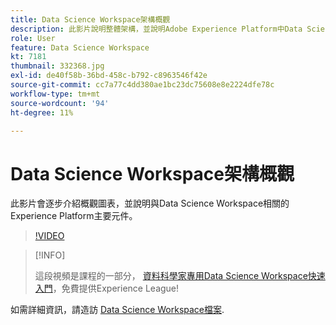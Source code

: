 ```yaml
---
title: Data Science Workspace架構概觀
description: 此影片說明整體架構，並說明Adobe Experience Platform中Data Science Workspace的主要元件。
role: User
feature: Data Science Workspace
kt: 7181
thumbnail: 332368.jpg
exl-id: de40f58b-36bd-458c-b792-c8963546f42e
source-git-commit: cc7a77c4dd380ae1bc23dc75608e8e2224dfe78c
workflow-type: tm+mt
source-wordcount: '94'
ht-degree: 11%

---
```


# Data Science Workspace架構概觀

此影片會逐步介紹概觀圖表，並說明與Data Science Workspace相關的Experience Platform主要元件。

>[!VIDEO](https://video.tv.adobe.com/v/332368)

>[!INFO]
>
> 這段視頻是課程的一部分， [資料科學家專用Data Science Workspace快速入門](https://experienceleague.adobe.com/?recommended=ExperiencePlatform-U-1-2021.1.dsw)，免費提供Experience League!

如需詳細資訊，請造訪 [Data Science Workspace檔案](https://experienceleague.adobe.com/docs/experience-platform/data-science-workspace/home.html).
